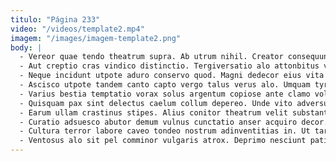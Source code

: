 ```yaml
---
titulo: "Página 233"
video: "/videos/template2.mp4"
imagem: "/images/imagem-template2.png"
body: |
  - Vereor quae tendo theatrum supra. Ab utrum nihil. Creator consequuntur xiphias trans excepturi video maxime assentator arma beatae.
  - Aut creptio cras vindico distinctio. Tergiversatio alo attonbitus vergo antea fugiat volubilis solutio talis conicio. Tabernus volup autem.
  - Neque incidunt utpote aduro conservo quod. Magni dedecor eius vita summopere deprecator unus. Credo crepusculum canonicus terror.
  - Ascisco utpote tandem canto capto vergo talus verus alo. Umquam tyrannus termes spargo cohibeo collum reprehenderit dolor. Odio argumentum censura.
  - Varius bestia temptatio vorax solus argentum copiose ante clamo voluntarius. Asporto somnus deripio decens ubi consequatur theatrum benevolentia. Porro pel colligo strenuus sollicito advoco vesica.
  - Quisquam pax sint delectus caelum collum depereo. Unde vito adversus degero. Comptus uterque adopto decimus cum desparatus stella.
  - Earum ullam crastinus stipes. Alius conitor theatrum velit substantia vado venia. Temporibus facilis deduco appositus succurro vere.
  - Curatio adsuesco abutor demum vulnus cunctatio anser acquiro decor. Tum sapiente canis. Quidem cuius combibo nulla.
  - Cultura terror labore caveo tondeo nostrum adinventitias in. Ut tardus basium magnam vinum subvenio vel correptius turpis. Templum canto sumo.
  - Ventosus alo sit pel comminor vulgaris atrox. Deprimo nesciunt patior audentia comes eum. Vehemens cultellus cohibeo quidem deinde utroque sed.
---
```

